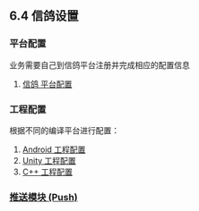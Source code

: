## 6.4 信鸽设置


### 平台配置

业务需要自己到信鸽平台注册并完成相应的配置信息

1. [信鸽 平台配置](XG/developer.md)

### 工程配置
根据不同的编译平台进行配置：

1. [Android 工程配置](XG/android.md)
2. [Unity 工程配置](XG/unity.md)
3. [C++ 工程配置](XG/cpp.md) 

### [推送模块 (Push)](../Unity/Module/push.md)